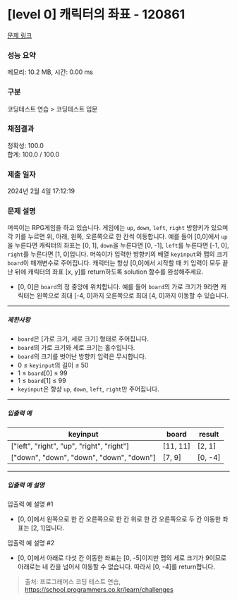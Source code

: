 # [level 0] 캐릭터의 좌표 - 120861 

[문제 링크](https://school.programmers.co.kr/learn/courses/30/lessons/120861) 

### 성능 요약

메모리: 10.2 MB, 시간: 0.00 ms

### 구분

코딩테스트 연습 > 코딩테스트 입문

### 채점결과

정확성: 100.0<br/>합계: 100.0 / 100.0

### 제출 일자

2024년 2월 4일 17:12:19

### 문제 설명

<p style="user-select: auto !important;">머쓱이는 RPG게임을 하고 있습니다. 게임에는 <code style="user-select: auto !important;">up</code>, <code style="user-select: auto !important;">down</code>, <code style="user-select: auto !important;">left</code>, <code style="user-select: auto !important;">right</code> 방향키가 있으며 각 키를 누르면 위, 아래, 왼쪽, 오른쪽으로 한 칸씩 이동합니다. 예를 들어 [0,0]에서 <code style="user-select: auto !important;">up</code>을 누른다면 캐릭터의 좌표는 [0, 1], <code style="user-select: auto !important;">down</code>을 누른다면 [0, -1], <code style="user-select: auto !important;">left</code>를 누른다면 [-1, 0], <code style="user-select: auto !important;">right</code>를 누른다면 [1, 0]입니다. 머쓱이가 입력한 방향키의 배열 <code style="user-select: auto !important;">keyinput</code>와 맵의 크기 <code style="user-select: auto !important;">board</code>이 매개변수로 주어집니다. 캐릭터는 항상 [0,0]에서 시작할 때 키 입력이 모두 끝난 뒤에 캐릭터의 좌표 [x, y]를 return하도록 solution 함수를 완성해주세요.</p>

<ul style="user-select: auto !important;">
<li style="user-select: auto !important;">[0, 0]은 <code style="user-select: auto !important;">board</code>의 정 중앙에 위치합니다. 예를 들어 <code style="user-select: auto !important;">board</code>의 가로 크기가 9라면 캐릭터는 왼쪽으로 최대 [-4, 0]까지 오른쪽으로 최대 [4, 0]까지 이동할 수 있습니다.</li>
</ul>

<hr style="user-select: auto !important;">

<h5 style="user-select: auto !important;">제한사항</h5>

<ul style="user-select: auto !important;">
<li style="user-select: auto !important;"><code style="user-select: auto !important;">board</code>은 [가로 크기, 세로 크기] 형태로 주어집니다.</li>
<li style="user-select: auto !important;"><code style="user-select: auto !important;">board</code>의 가로 크기와 세로 크기는 홀수입니다.</li>
<li style="user-select: auto !important;"><code style="user-select: auto !important;">board</code>의 크기를 벗어난 방향키 입력은 무시합니다.</li>
<li style="user-select: auto !important;">0 ≤ <code style="user-select: auto !important;">keyinput</code>의 길이 ≤ 50</li>
<li style="user-select: auto !important;">1 ≤ <code style="user-select: auto !important;">board</code>[0]&nbsp;≤ 99</li>
<li style="user-select: auto !important;">1 ≤ <code style="user-select: auto !important;">board</code>[1] ≤ 99</li>
<li style="user-select: auto !important;"><code style="user-select: auto !important;">keyinput</code>은 항상 <code style="user-select: auto !important;">up</code>, <code style="user-select: auto !important;">down</code>, <code style="user-select: auto !important;">left</code>, <code style="user-select: auto !important;">right</code>만 주어집니다.</li>
</ul>

<hr style="user-select: auto !important;">

<h5 style="user-select: auto !important;">입출력 예</h5>
<table class="table" style="user-select: auto !important;">
        <thead style="user-select: auto !important;"><tr style="user-select: auto !important;">
<th style="user-select: auto !important;">keyinput</th>
<th style="user-select: auto !important;">board</th>
<th style="user-select: auto !important;">result</th>
</tr>
</thead>
        <tbody style="user-select: auto !important;"><tr style="user-select: auto !important;">
<td style="user-select: auto !important;">["left", "right", "up", "right", "right"]</td>
<td style="user-select: auto !important;">[11, 11]</td>
<td style="user-select: auto !important;">[2, 1]</td>
</tr>
<tr style="user-select: auto !important;">
<td style="user-select: auto !important;">["down", "down", "down", "down", "down"]</td>
<td style="user-select: auto !important;">[7, 9]</td>
<td style="user-select: auto !important;">[0, -4]</td>
</tr>
</tbody>
      </table>
<hr style="user-select: auto !important;">

<h5 style="user-select: auto !important;">입출력 예 설명</h5>

<p style="user-select: auto !important;">입출력 예 설명 #1</p>

<ul style="user-select: auto !important;">
<li style="user-select: auto !important;">[0, 0]에서 왼쪽으로 한 칸 오른쪽으로 한 칸 위로 한 칸 오른쪽으로 두 칸 이동한 좌표는 [2, 1]입니다.</li>
</ul>

<p style="user-select: auto !important;">입출력 예 설명 #2</p>

<ul style="user-select: auto !important;">
<li style="user-select: auto !important;">[0, 0]에서 아래로 다섯 칸 이동한 좌표는 [0, -5]이지만 맵의 세로 크기가 9이므로 아래로는 네 칸을 넘어서 이동할 수 없습니다. 따라서 [0, -4]를 return합니다.</li>
</ul>


> 출처: 프로그래머스 코딩 테스트 연습, https://school.programmers.co.kr/learn/challenges